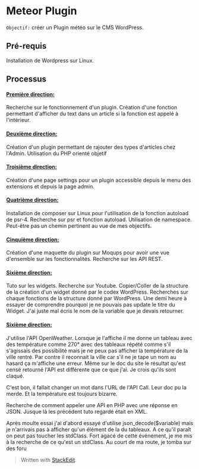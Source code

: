 
<h1>Meteor Plugin</h1>

`Objectif:` créer un Plugin météo sur le CMS WordPress.

<h2>Pré-requis</h2>
Installation de Wordpress sur Linux.

<h2>Processus</h2>

<h4><u>Première direction:</u></h4>
Recherche sur le fonctionnement d'un plugin. Création d'une fonction 					permettant d'afficher du text dans un article si la fonction est appelé à l'intérieur.

<h4><u>Deuxième direction:</u></h4>
Création d'un plugin permettant de rajouter des types d'articles chez l'Admin.
Utilisation du PHP orienté objetif

<h4><u>Troisième direction:</u></h4>
Création d'une page settings pour un plugin accessible depuis le menu des extensions et depuis la page admin.

<h4><u>Quatrième direction:</u></h4>
Installation de composer sur Linux pour l'utilisation de la fonction autoload de psr-4.
Recherche sur psr et fonction autoload.
Utilisation de namespace.
Peut-être pas un chemin pertinent au vue de mes objectifs.

<h4><u>Cinquième direction:</u></h4>
Création d'une maquette du plugin sur Moqups pour avoir une vue d'ensemble sur les fonctionnalités.
Recherche sur les API REST.

<h4><u>Sixième direction:</u></h4>
Tuto sur les widgets. Recherche sur Youtube. Copier/Coller de la structure de la création d'un widget donné par le codex WordPress.
Recherches sur chaque fonctions de la structure donné par WordPress.
Une demi heure à essayer de comprendre pourquoi je ne pouvais pas update le titre du Widget. J'ai juste mal écris le nom de la variable que je devais retourner.

<h4><u>Sixième direction:</u></h4>
J'utilise l'API OpenWeather. Lorsque je l'affiche il me donne un tableau avec des température comme 270° avec des tableaux répété comme s'il s'agissais des possibilité mais je ne peux pas afficher la température de la ville rentré.
Par contre il reconnait la ville car s'il ne je tape un nom au hasard ça m'affiche une erreur.
Même sur le doc du site le résultat qu'est censé retourné l'API est différente que ce que j'ai. Je crois qu'ils sont claqué.

C'est bon, il fallait changer un mot dans l'URL de l'API Call. Leur doc pu la merde. Et la température est toujours bizarre.

Recherche de comment appeler une API en PHP avec une réponse en JSON. Jusque là les précédent tuto regardé était en XML.

Après moulte essai j'ai d'abord essayé d'utilise json_decode($variable) mais je n'arrivais pas à afficher qu'un élément de la du tableaux. A ce qu'il paraît on peut pas toucher les stdClass.
Fort agacé de cette événement, je me mis à la recherche de ce qu'est un stdClass.
Au court de ma route, je tomba sur des foru

> Written with [StackEdit](https://stackedit.io/).
<!--stackedit_data:
eyJoaXN0b3J5IjpbLTE2MDYyOTE4MzgsLTYxMDI4NDAzMCwxND
U4ODYyNTM5LC03NTk0MzUyNDksLTE0MzY0ODgzMiwtMTE1NTI4
ODg5LC0yMDI4NTA1MDU1LC00NzI3NzgxMzQsMTE1NTQxMjA4MS
wtMzY4MDcyNjg2LC0xMjk4ODc4ODg4LC0zMjYzMzAzODAsLTU2
NDkyMTcwOSwtMTM0MzgzNzE4NCw3ODU5OTUzODcsMjkyNDE0OT
k2LC0xMjM5MjIzNjldfQ==
-->